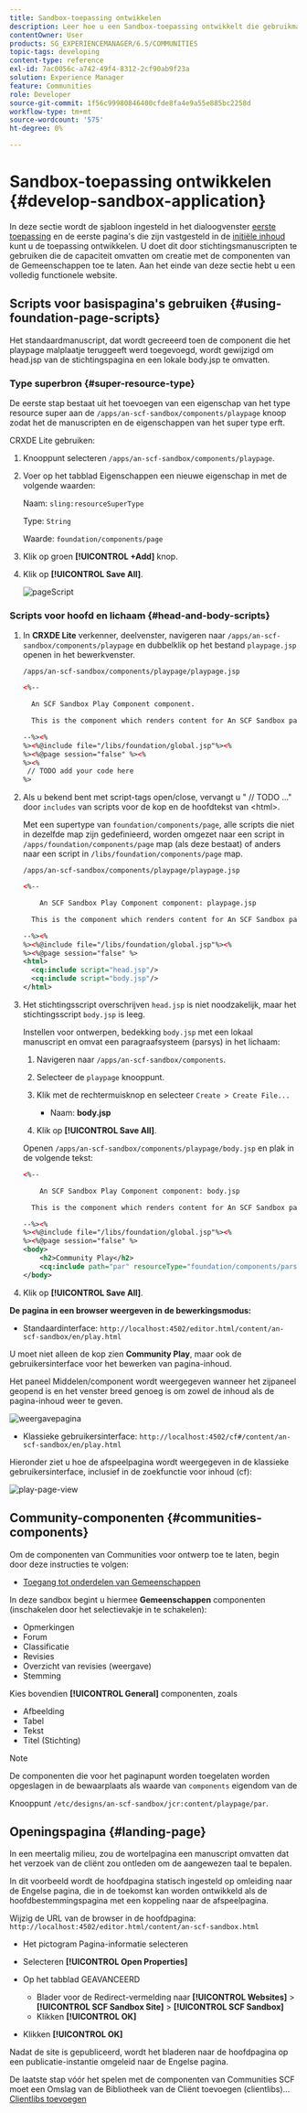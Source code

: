 ```yaml
---
title: Sandbox-toepassing ontwikkelen
description: Leer hoe u een Sandbox-toepassing ontwikkelt die gebruikmaakt van stichtingsscripts en die de mogelijkheid biedt om ontwerpen met Community-componenten mogelijk te maken.
contentOwner: User
products: SG_EXPERIENCEMANAGER/6.5/COMMUNITIES
topic-tags: developing
content-type: reference
exl-id: 7ac0056c-a742-49f4-8312-2cf90ab9f23a
solution: Experience Manager
feature: Communities
role: Developer
source-git-commit: 1f56c99980846400cfde8fa4e9a55e885bc2258d
workflow-type: tm+mt
source-wordcount: '575'
ht-degree: 0%

---
```


# Sandbox-toepassing ontwikkelen  {#develop-sandbox-application}

In deze sectie wordt de sjabloon ingesteld in het dialoogvenster [eerste toepassing](initial-app.md) en de eerste pagina&#39;s die zijn vastgesteld in de [initiële inhoud](initial-content.md) kunt u de toepassing ontwikkelen. U doet dit door stichtingsmanuscripten te gebruiken die de capaciteit omvatten om creatie met de componenten van de Gemeenschappen toe te laten. Aan het einde van deze sectie hebt u een volledig functionele website.

## Scripts voor basispagina&#39;s gebruiken {#using-foundation-page-scripts}

Het standaardmanuscript, dat wordt gecreeerd toen de component die het playpage malplaatje teruggeeft werd toegevoegd, wordt gewijzigd om head.jsp van de stichtingspagina en een lokale body.jsp te omvatten.

### Type superbron {#super-resource-type}

De eerste stap bestaat uit het toevoegen van een eigenschap van het type resource super aan de `/apps/an-scf-sandbox/components/playpage` knoop zodat het de manuscripten en de eigenschappen van het super type erft.

CRXDE Lite gebruiken:

1. Knooppunt selecteren `/apps/an-scf-sandbox/components/playpage`.
1. Voer op het tabblad Eigenschappen een nieuwe eigenschap in met de volgende waarden:

   Naam: `sling:resourceSuperType`

   Type: `String`

   Waarde: `foundation/components/page`

1. Klik op groen **[!UICONTROL +Add]** knop.
1. Klik op **[!UICONTROL Save All]**.

   ![pageScript](assets/page-script.png)

### Scripts voor hoofd en lichaam {#head-and-body-scripts}

1. In **CRXDE Lite** verkenner, deelvenster, navigeren naar `/apps/an-scf-sandbox/components/playpage` en dubbelklik op het bestand `playpage.jsp` openen in het bewerkvenster.

   `/apps/an-scf-sandbox/components/playpage/playpage.jsp`

   ```xml
   <%--
   
     An SCF Sandbox Play Component component.
   
     This is the component which renders content for An SCF Sandbox page.
   
   --%><%
   %><%@include file="/libs/foundation/global.jsp"%><%
   %><%@page session="false" %><%
   %><%
    // TODO add your code here
   %>
   ```

1. Als u bekend bent met script-tags open/close, vervangt u &quot; // TODO ...&quot; door `includes` van scripts voor de kop en de hoofdtekst van &lt;html>.

   Met een supertype van `foundation/components/page`, alle scripts die niet in dezelfde map zijn gedefinieerd, worden omgezet naar een script in `/apps/foundation/components/page` map (als deze bestaat) of anders naar een script in `/libs/foundation/components/page` map.

   `/apps/an-scf-sandbox/components/playpage/playpage.jsp`

   ```xml
   <%--
   
       An SCF Sandbox Play Component component: playpage.jsp
   
     This is the component which renders content for An SCF Sandbox page.
   
   --%><%
   %><%@include file="/libs/foundation/global.jsp"%><%
   %><%@page session="false" %>
   <html>
     <cq:include script="head.jsp"/>
     <cq:include script="body.jsp"/>
   </html>
   ```

1. Het stichtingsscript overschrijven `head.jsp` is niet noodzakelijk, maar het stichtingsscript `body.jsp` is leeg.

   Instellen voor ontwerpen, bedekking `body.jsp` met een lokaal manuscript en omvat een paragraafsysteem (parsys) in het lichaam:

   1. Navigeren naar `/apps/an-scf-sandbox/components`.
   1. Selecteer de `playpage` knooppunt.
   1. Klik met de rechtermuisknop en selecteer `Create > Create File...`

      * Naam: **body.jsp**

   1. Klik op **[!UICONTROL Save All]**.

   Openen `/apps/an-scf-sandbox/components/playpage/body.jsp` en plak in de volgende tekst:

   ```xml
   <%--
   
       An SCF Sandbox Play Component component: body.jsp
   
     This is the component which renders content for An SCF Sandbox page.
   
   --%><%
   %><%@include file="/libs/foundation/global.jsp"%><%
   %><%@page session="false" %>
   <body>
       <h2>Community Play</h2>
       <cq:include path="par" resourceType="foundation/components/parsys" />
   </body>
   ```

1. Klik op **[!UICONTROL Save All]**.

**De pagina in een browser weergeven in de bewerkingsmodus:**

* Standaardinterface: `http://localhost:4502/editor.html/content/an-scf-sandbox/en/play.html`

U moet niet alleen de kop zien **Community Play**, maar ook de gebruikersinterface voor het bewerken van pagina-inhoud.

Het paneel Middelen/component wordt weergegeven wanneer het zijpaneel geopend is en het venster breed genoeg is om zowel de inhoud als de pagina-inhoud weer te geven.

![weergavepagina](assets/view-page.png)

* Klassieke gebruikersinterface: `http://localhost:4502/cf#/content/an-scf-sandbox/en/play.html`

Hieronder ziet u hoe de afspeelpagina wordt weergegeven in de klassieke gebruikersinterface, inclusief in de zoekfunctie voor inhoud (cf):

![play-page-view](assets/play-page-view.png)

## Community-componenten {#communities-components}

Om de componenten van Communities voor ontwerp toe te laten, begin door deze instructies te volgen:

* [Toegang tot onderdelen van Gemeenschappen](basics.md#accessing-communities-components)

In deze sandbox begint u hiermee **Gemeenschappen** componenten (inschakelen door het selectievakje in te schakelen):

* Opmerkingen
* Forum
* Classificatie
* Revisies
* Overzicht van revisies (weergave)
* Stemming

Kies bovendien **[!UICONTROL General]** componenten, zoals

* Afbeelding
* Tabel
* Tekst
* Titel (Stichting)

>[!NOTE]
>
>De componenten die voor het paginapunt worden toegelaten worden opgeslagen in de bewaarplaats als waarde van `components` eigendom van de
>
>Knooppunt `/etc/designs/an-scf-sandbox/jcr:content/playpage/par`.

## Openingspagina {#landing-page}

In een meertalig milieu, zou de wortelpagina een manuscript omvatten dat het verzoek van de cliënt zou ontleden om de aangewezen taal te bepalen.

In dit voorbeeld wordt de hoofdpagina statisch ingesteld op omleiding naar de Engelse pagina, die in de toekomst kan worden ontwikkeld als de hoofdbestemmingspagina met een koppeling naar de afspeelpagina.

Wijzig de URL van de browser in de hoofdpagina: `http://localhost:4502/editor.html/content/an-scf-sandbox.html`

* Het pictogram Pagina-informatie selecteren
* Selecteren **[!UICONTROL Open Properties]**
* Op het tabblad GEAVANCEERD

   * Blader voor de Redirect-vermelding naar **[!UICONTROL Websites]** > **[!UICONTROL SCF Sandbox Site]** > **[!UICONTROL SCF Sandbox]**
   * Klikken **[!UICONTROL OK]**

* Klikken **[!UICONTROL OK]**

Nadat de site is gepubliceerd, wordt het bladeren naar de hoofdpagina op een publicatie-instantie omgeleid naar de Engelse pagina.

De laatste stap vóór het spelen met de componenten van Communities SCF moet een Omslag van de Bibliotheek van de Cliënt toevoegen (clientlibs)... [Clientlibs toevoegen](add-clientlibs.md)
